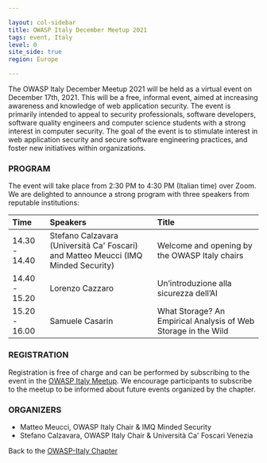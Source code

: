 ```yaml
---

layout: col-sidebar
title: OWASP Italy December Meetup 2021
tags: event, Italy
level: 0
site_side: true
region: Europe

---
```


The OWASP Italy December Meetup 2021 will be held as a virtual event on December 17th, 2021. This will be a free, informal event, aimed at increasing awareness and knowledge of web application security. The event is primarily intended to appeal to security professionals, software developers, software quality engineers and computer science students with a strong interest in computer security. The goal of the event is to stimulate interest in web application security and secure software engineering practices, and foster new initiatives within organizations.

### PROGRAM

The event will take place from 2:30 PM to 4:30 PM (Italian time) over Zoom. We are delighted to announce a strong program with three speakers from reputable institutions:

| Time          | Speakers                                                                       | Title |
| :---          | :---                                                                           | :---          |
| 14.30 - 14.40 | Stefano Calzavara (Università Ca' Foscari) and Matteo Meucci (IMQ Minded Security) | Welcome and opening by the OWASP Italy chairs |
| 14.40 - 15.20 | Lorenzo Cazzaro                                                                    | Un’introduzione alla sicurezza dell’AI        |
| 15.20 - 16.00 | Samuele Casarin                                                                    |  What Storage? An Empirical Analysis of Web Storage in the Wild |

### REGISTRATION

Registration is free of charge and can be performed by subscribing to the event in the [OWASP Italy Meetup](https://www.meetup.com/it-IT/owasp-italy-meetup-group/). We encourage participants to subscribe to the meetup to be informed about future events organized by the chapter.

### ORGANIZERS
- Matteo Meucci, OWASP Italy Chair & IMQ Minded Security
- Stefano Calzavara, OWASP Italy Chair & Università Ca' Foscari Venezia

Back to the [OWASP-Italy Chapter](https://owasp.org/www-chapter-italy)
